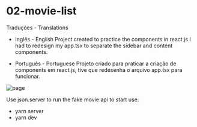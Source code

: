 # 02-movie-list

Traduções - Translations

- Inglês - English
Project created to practice the components in react js I had to redesign my app.tsx to separate the sidebar and content components.

- Português - Portuguese
Projeto criado para praticar a criação de components em react.js, tive que redesenha o arquivo app.tsx para funcionar.

![page](https://user-images.githubusercontent.com/68617133/125390634-9711b480-e379-11eb-82ee-b2cdbaf8c32b.png)

Use json.server to run the fake movie api to start use:

- yarn server
- yarn dev

